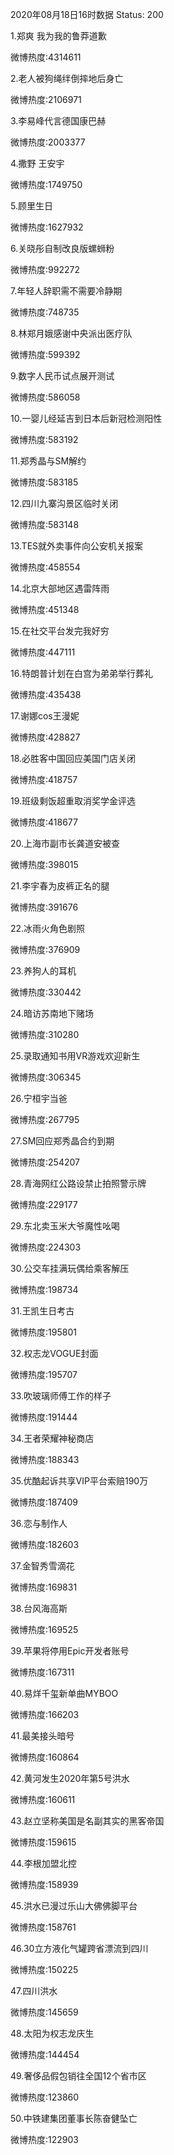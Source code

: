 2020年08月18日16时数据
Status: 200

1.郑爽 我为我的鲁莽道歉

微博热度:4314611

2.老人被狗绳绊倒摔地后身亡

微博热度:2106971

3.李易峰代言德国康巴赫

微博热度:2003377

4.撒野 王安宇

微博热度:1749750

5.顾里生日

微博热度:1627932

6.关晓彤自制改良版螺蛳粉

微博热度:992272

7.年轻人辞职需不需要冷静期

微博热度:748735

8.林郑月娥感谢中央派出医疗队

微博热度:599392

9.数字人民币试点展开测试

微博热度:586058

10.一婴儿经延吉到日本后新冠检测阳性

微博热度:583192

11.郑秀晶与SM解约

微博热度:583185

12.四川九寨沟景区临时关闭

微博热度:583148

13.TES就外卖事件向公安机关报案

微博热度:458554

14.北京大部地区遇雷阵雨

微博热度:451348

15.在社交平台发完我好穷

微博热度:447111

16.特朗普计划在白宫为弟弟举行葬礼

微博热度:435438

17.谢娜cos王漫妮

微博热度:428827

18.必胜客中国回应美国门店关闭

微博热度:418757

19.班级剩饭超重取消奖学金评选

微博热度:418677

20.上海市副市长龚道安被查

微博热度:398015

21.李宇春为皮裤正名的腿

微博热度:391676

22.冰雨火角色剧照

微博热度:376909

23.养狗人的耳机

微博热度:330442

24.暗访苏南地下赌场

微博热度:310280

25.录取通知书用VR游戏欢迎新生

微博热度:306345

26.宁桓宇当爸

微博热度:267795

27.SM回应郑秀晶合约到期

微博热度:254207

28.青海网红公路设禁止拍照警示牌

微博热度:229177

29.东北卖玉米大爷魔性吆喝

微博热度:224303

30.公交车挂满玩偶给乘客解压

微博热度:198734

31.王凯生日考古

微博热度:195801

32.权志龙VOGUE封面

微博热度:195707

33.吹玻璃师傅工作的样子

微博热度:191444

34.王者荣耀神秘商店

微博热度:188343

35.优酷起诉共享VIP平台索赔190万

微博热度:187409

36.恋与制作人

微博热度:182603

37.金智秀雪滴花

微博热度:169831

38.台风海高斯

微博热度:169525

39.苹果将停用Epic开发者账号

微博热度:167311

40.易烊千玺新单曲MYBOO

微博热度:166203

41.最美接头暗号

微博热度:160864

42.黄河发生2020年第5号洪水

微博热度:160611

43.赵立坚称美国是名副其实的黑客帝国

微博热度:159615

44.李根加盟北控

微博热度:158939

45.洪水已漫过乐山大佛佛脚平台

微博热度:158761

46.30立方液化气罐跨省漂流到四川

微博热度:150225

47.四川洪水

微博热度:145659

48.太阳为权志龙庆生

微博热度:144454

49.奢侈品假包销往全国12个省市区

微博热度:123860

50.中铁建集团董事长陈奋健坠亡

微博热度:122903

